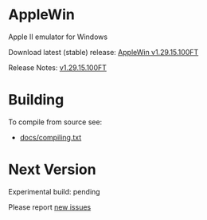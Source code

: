 AppleWin
========

Apple II emulator for Windows


Download latest (stable) release: [AppleWin v1.29.15.100FT](https://github.com/Fr3nchT0uch/AppleWin/releases/download/v1.29.15v100FT/AppleWin1.29.15.100FT.zip)

Release Notes: [v1.29.15.100FT](https://github.com/Fr3nchT0uch/AppleWin/releases/tag/v1.29.15v100FT)


Building
========
To compile from source see:

* [docs/compiling.txt](https://github.com/AppleWin/AppleWin/blob/master/docs/compiling.txt)


Next Version
============
Experimental build: pending

Please report [new issues](https://github.com/AppleWin/AppleWin/issues/new)

